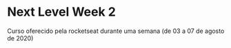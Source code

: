# Next Level Week 2
 Curso oferecido pela rocketseat durante uma semana (de 03 a 07 de agosto de 2020)
